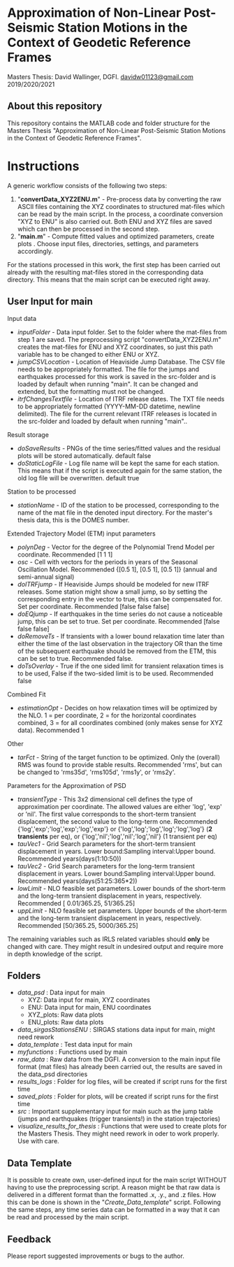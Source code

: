 # Approximation of Non-Linear Post-Seismic Station Motions in the Context of Geodetic Reference Frames

Masters Thesis: David Wallinger, DGFI. davidw01123@gmail.com
2019/2020/2021

## About this repository

This repository contains the MATLAB code and folder structure for the Masters Thesis 
"Approximation of Non-Linear Post-Seismic Station Motions in the Context of Geodetic Reference Frames".

# Instructions

A generic workflow consists of the following two steps:

1. "**convertData_XYZ2ENU.m**" - Pre-process data by converting the raw ASCII files containing the XYZ coordinates to structured mat-files which can be read by the main script.
In the process, a coordinate conversion "XYZ to ENU" is also carried out. Both ENU and XYZ files are saved which can then be processed in the second step.
1. "**main.m**" - Compute fitted values and optimized parameters, create plots . Choose input files, directories, settings, and parameters accordingly.

For the stations processed in this work, the first step has been carried out already with the resulting mat-files
stored in the corresponding data directory. This means that the main script can be executed right away.

## User Input for main

Input data

* *inputFolder* - Data input folder. Set to the folder where the mat-files from step 1 are saved. The preprocessing script "convertData_XYZ2ENU.m" creates the mat-files for ENU and XYZ coordinates, so just this path variable has to be changed to either ENU or XYZ.
* *jumpCSVLocation* - Location of Heaviside Jump Database. The CSV file needs to be appropriately formatted. The file for the jumps and earthquakes processed for this work is saved in the src-folder and is loaded by default when running "main". It can be changed and extended, but the formatting must not be changed.
* *itrfChangesTextfile* - Location of ITRF release dates. The TXT file needs to be appropriately formatted (YYYY-MM-DD datetime, newline delimited). The file for the current relevant ITRF releases is located in the src-folder and loaded by default when running "main"..

Result storage

* *doSaveResults* - PNGs of the time series/fitted values and the residual plots will be stored automatically. default false
* *doStaticLogFile* - Log file name will be kept the same for each station. This means that if the script is executed again for the same station, the old log file will be overwritten. default true

Station to be processed

* *stationName* - ID of the station to be processed, corresponding to the name of the mat file in the denoted input directory. For the master's thesis data, this is the DOMES number.

Extended Trajectory Model (ETM) input parameters

* *polynDeg* - Vector for the degree of the Polynomial Trend Model per coordinate. Recommended [1 1 1]
* *osc* - Cell with vectors for the periods in years of the Seasonal Oscillation Model. Recommended {[0.5 1], [0.5 1], [0.5 1]} 
(annual and semi-annual signal)
* *doITRFjump* - If Heaviside Jumps should be modeled for new ITRF releases. 
Some station might show a small jump, so by setting the corresponding entry in the vector to true, this can be compensated for. Set per coordinate. Recommended [false false false]
* *doEQjump* - If earthquakes in the time series do not cause a noticeable jump, this can be set to true. Set per coordinate. Recommended [false false false]
* *doRemoveTs* - If transients with a lower bound relaxation time later than either the time of the last observation in the trajectory OR than the time of the subsequent earthquake should be removed from the ETM, this can be set to true. Recommended false.
* *doTsOverlay* - True if the one sided limit for transient relaxation times is to be used, False if the two-sided limit is to be used. Recommended false

Combined Fit

* *estimationOpt* - Decides on how relaxation times will be optimized by the NLO. 1 = per coordinate, 2 = for the horizontal coordinates combined, 3 = for all coordinates combined (only makes sense for XYZ data). Recommended 1

Other

* *tarFct* - String of the target function to be optimized. Only the (overall) RMS was found to provide stable results. Recommended 'rms', but can be changed to 'rms35d', 'rms105d', 'rms1y', or 'rms2y'.

Parameters for the Approximation of PSD

* *transientType* - This 3x2 dimensional cell defines the type of approximation per coordinate. The allowed values are either 'log', 'exp' or 'nil'. 
The first value corresponds to the short-term transient displacement, the second value to the long-term one.
Recommended {'log','exp';'log','exp';'log','exp'} or {'log','log';'log','log';'log','log'} (**2 transients** per eq), or {'log','nil';'log','nil';'log','nil'} (1 transient per eq)
* *tauVec1* - Grid Search parameters for the short-term transient displacement in years. Lower bound:Sampling interval:Upper bound. Recommended years(days(1:10:50))
* *tauVec2* - Grid Search parameters for the long-term transient displacement in years. Lower bound:Sampling interval:Upper bound. Recommended years(days(51:25:365*2))
* *lowLimit* - NLO feasible set parameters. Lower bounds of the short-term and the long-term transient displacement in years, respectively. Recommended [ 0.01/365.25, 51/365.25]
* *uppLimit* - NLO feasible set parameters. Upper bounds of the short-term and the long-term transient displacement in years, respectively. Recommended [50/365.25, 5000/365.25]

The remaining variables such as IRLS related variables should **only** be changed with care. They might result in undesired output and require more in depth knowledge of the script.


## Folders
* *data_psd* : Data input for main
	- XYZ: Data input for main, XYZ coordinates
	- ENU: Data input for main, ENU coordinates
	- XYZ_plots: Raw data plots
	- ENU_plots: Raw data plots
* *data_sirgasStationsENU* : SIRGAS stations data input for main, might need rework
* *data_template* : Test data input for main
* *myfunctions* : Functions used by main
* *raw_data* : Raw data from the DGFI. A conversion to the main input file format (mat files) has already been carried out, the results are saved in the data_psd directories
* *results_logs* : Folder for log files, will be created if script runs for the first time
* *saved_plots* : Folder for plots, will be created if script runs for the first time
* *src* : Important supplementary input for main such as the jump table (jumps and earthquakes (trigger transients!) in the station trajectories)
* *visualize_results_for_thesis* : Functions that were used to create plots for the Masters Thesis. They might need rework in oder to work properly. Use with care.

## Data Template

It is possible to create own, user-defined input for the main script WITHOUT having to use the preprocessing script. A reason might be that raw data is delivered in a different format than the formatted .x, .y., and .z files.
How this can be done is shown in the "*Create_Data_template*" script. Following the same steps, any time series data can be formatted in a way that it can be read and processed by the main script.

## Feedback

Please report suggested improvements or bugs to the author.
